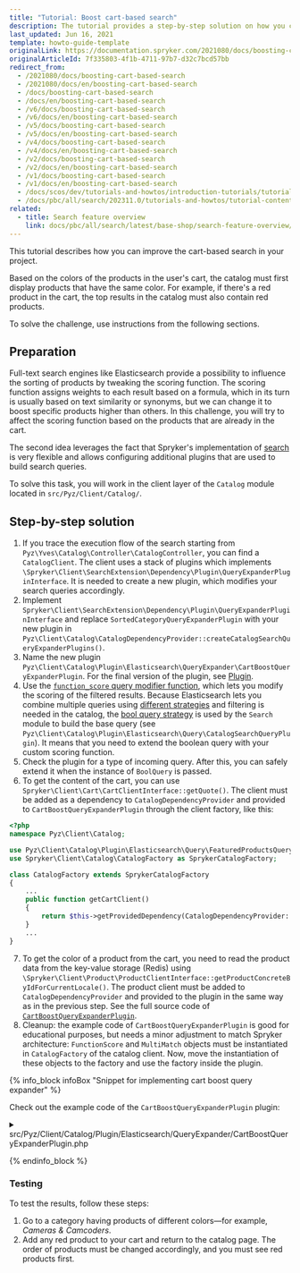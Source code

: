 ```yaml
---
title: "Tutorial: Boost cart-based search"
description: The tutorial provides a step-by-step solution on how you can arrange your products in the cart by a color attribute.
last_updated: Jun 16, 2021
template: howto-guide-template
originalLink: https://documentation.spryker.com/2021080/docs/boosting-cart-based-search
originalArticleId: 7f335803-4f1b-4711-97b7-d32c7bcd57bb
redirect_from:
  - /2021080/docs/boosting-cart-based-search
  - /2021080/docs/en/boosting-cart-based-search
  - /docs/boosting-cart-based-search
  - /docs/en/boosting-cart-based-search
  - /v6/docs/boosting-cart-based-search
  - /v6/docs/en/boosting-cart-based-search
  - /v5/docs/boosting-cart-based-search
  - /v5/docs/en/boosting-cart-based-search
  - /v4/docs/boosting-cart-based-search
  - /v4/docs/en/boosting-cart-based-search
  - /v2/docs/boosting-cart-based-search
  - /v2/docs/en/boosting-cart-based-search
  - /v1/docs/boosting-cart-based-search
  - /v1/docs/en/boosting-cart-based-search
  - /docs/scos/dev/tutorials-and-howtos/introduction-tutorials/tutorial-content-and-search-attribute-cart-based-catalog-personalization-spryker-commerce-os/tutorial-boosting-cart-based-search.html
  - /docs/pbc/all/search/202311.0/tutorials-and-howtos/tutorial-content-and-search-attribute-cart-based-catalog-personalization/tutorial-boost-cart-based-search.html
related:
  - title: Search feature overview
    link: docs/pbc/all/search/latest/base-shop/search-feature-overview/search-feature-overview.html
---
```


This tutorial describes how you can improve the cart-based search in your project.

Based on the colors of the products in the user's cart, the catalog must first display products that have the same color. For example, if there's a red product in the cart, the top results in the catalog must also contain red products.

To solve the challenge, use instructions from the following sections.

## Preparation

Full-text search engines like Elasticsearch provide a possibility to influence the sorting of products by tweaking the scoring function. The scoring function assigns weights to each result based on a formula, which in its turn is usually based on text similarity or synonyms, but we can change it to boost specific products higher than others. In this challenge, you will try to affect the scoring function based on the products that are already in the cart.

The second idea leverages the fact that Spryker's implementation of [search](/docs/pbc/all/search/{{site.version}}/base-shop/search-feature-overview/search-feature-overview.html) is very flexible and allows configuring additional plugins that are used to build search queries.

To solve this task, you will work in the client layer of the `Catalog` module located in `src/Pyz/Client/Catalog/`.

## Step-by-step solution

1. If you trace the execution flow of the search starting from `Pyz\Yves\Catalog\Controller\CatalogController`, you can find a `CatalogClient`. The client uses a stack of plugins which implements `\Spryker\Client\SearchExtension\Dependency\Plugin\QueryExpanderPluginInterface`. It is needed to create a new plugin, which modifies your search queries accordingly.
2. Implement `Spryker\Client\SearchExtension\Dependency\Plugin\QueryExpanderPluginInterface` and replace `SortedCategoryQueryExpanderPlugin` with your new plugin in `Pyz\Client\Catalog\CatalogDependencyProvider::createCatalogSearchQueryExpanderPlugins()`.
3. Name the new plugin `Pyz\Client\Catalog\Plugin\Elasticsearch\QueryExpander\CartBoostQueryExpanderPlugin`. For the final version of the plugin, see [Plugin](#plugin).
4. Use the [`function_score` query modifier function](https://www.elastic.co/guide/en/elasticsearch/reference/current/query-dsl-function-score-query.html), which lets you modify the scoring of the filtered results. Because Elasticsearch lets you combine multiple queries using [different strategies](https://www.elastic.co/guide/en/elasticsearch/reference/current/compound-queries.html) and filtering is needed in the catalog, the [bool query strategy](https://www.elastic.co/guide/en/elasticsearch/reference/current/query-dsl-bool-query.html) is used by the `Search` module to build the base query (see `Pyz\Client\Catalog\Plugin\Elasticsearch\Query\CatalogSearchQueryPlugin`). It means that you need to extend the boolean query with your custom scoring function.
5. Check the plugin for a type of incoming query. After this, you can safely extend it when the instance of `BoolQuery` is passed.
6. To get the content of the cart, you can use `Spryker\Client\Cart\CartClientInterface::getQuote()`. The client must be added as a dependency to `CatalogDependencyProvider` and provided to `CartBoostQueryExpanderPlugin` through the client factory, like this:

```php
<?php
namespace Pyz\Client\Catalog;

use Pyz\Client\Catalog\Plugin\Elasticsearch\Query\FeaturedProductsQueryPlugin;
use Spryker\Client\Catalog\CatalogFactory as SprykerCatalogFactory;

class CatalogFactory extends SprykerCatalogFactory
{
    ...
    public function getCartClient()
    {
        return $this->getProvidedDependency(CatalogDependencyProvider::CART_CLIENT);
    }
    ...
}
```

7. To get the color of a product from the cart, you need to read the product data from the key-value storage (Redis) using `\Spryker\Client\Product\ProductClientInterface::getProductConcreteByIdForCurrentLocale()`. The product client must be added to  `CatalogDependencyProvider` and provided to the plugin in the same way as in the previous step. See the full source code of [`CartBoostQueryExpanderPlugin`](#plugin).
8. Cleanup: the example code of `CartBoostQueryExpanderPlugin` is good for educational purposes, but needs a minor adjustment to match Spryker architecture: `FunctionScore` and `MultiMatch` objects must be instantiated in `CatalogFactory` of the catalog client. Now, move the instantiation of these objects to the factory and use the factory inside the plugin.

<a name="plugin"></a>

{% info_block infoBox "Snippet for implementing cart boost query expander" %}

Check out the example code of the `CartBoostQueryExpanderPlugin` plugin:

<details>
<summary>src/Pyz/Client/Catalog/Plugin/Elasticsearch/QueryExpander/CartBoostQueryExpanderPlugin.php</summary>

```php
<?php

namespace Pyz\Client\Catalog\Plugin\Elasticsearch\QueryExpander;

use Elastica\Query;
use Elastica\Query\BoolQuery;
use Elastica\Query\FunctionScore;
use Elastica\Query\MultiMatch;
use Generated\Shared\Search\PageIndexMap;
use Generated\Shared\Transfer\ItemTransfer;
use Generated\Shared\Transfer\QuoteTransfer;
use InvalidArgumentException;
use Spryker\Client\Kernel\AbstractPlugin;
use Spryker\Client\SearchExtension\Dependency\Plugin\QueryExpanderPluginInterface;
use Spryker\Client\SearchExtension\Dependency\Plugin\QueryInterface;

/**
 * @method \Pyz\Client\Catalog\CatalogFactory getFactory()
 */
class CartBoostQueryExpanderPlugin extends AbstractPlugin implements QueryExpanderPluginInterface
{

    /**
     * @param \Spryker\Client\SearchExtension\Dependency\Plugin\QueryInterface $searchQuery
     * @param array $requestParameters
     *
     * @return \Spryker\Client\SearchExtension\Dependency\Plugin\QueryInterface
     */
    public function expandQuery(QueryInterface $searchQuery, array $requestParameters = [])
    {
        $quoteTransfer = $this->getFactory()
            ->getCartClient()
            ->getQuote();

        // Don't need to change query when cart is empty.
        if (!$quoteTransfer->getItems()->count()) {
            return $searchQuery;
        }

        // Make sure that the query we are extending is compatible with our expectations.
        $boolQuery = $this->getBoolQuery($searchQuery->getSearchQuery());

        // Boost query based on cart.
        $this->boostByCartItemColors($boolQuery, $quoteTransfer);

        return $searchQuery;
    }

    /**
     * @param \Elastica\Query $query
     *
     * @throws \InvalidArgumentException
     *
     * @return \Elastica\Query\BoolQuery
     */
    protected function getBoolQuery(Query $query)
    {
        $boolQuery = $query->getQuery();
        if (!$boolQuery instanceof BoolQuery) {
            throw new InvalidArgumentException(sprintf(
                'Cart boost query expander available only with %s, got: %s',
                BoolQuery::class,
                get_class($boolQuery)
            ));
        }

        return $boolQuery;
    }

    /**
     * @param \Elastica\Query\BoolQuery $boolQuery
     * @param \Generated\Shared\Transfer\QuoteTransfer $quoteTransfer
     *
     * @return void
     */
    protected function boostByCartItemColors(BoolQuery $boolQuery, QuoteTransfer $quoteTransfer)
    {
        $functionScoreQuery = new FunctionScore();
        // Define how the computed scores are combined for the used functions.
        $functionScoreQuery->setScoreMode(FunctionScore::SCORE_MODE_MULTIPLY);
        // Define how the newly computed score is combined with the score of the query.
        $functionScoreQuery->setBoostMode(FunctionScore::BOOST_MODE_MULTIPLY);

        foreach ($quoteTransfer->getItems() as $itemTransfer) {
            $color = $this->getProductColor($itemTransfer);

            if ($color) {
                // Create filter for all products that contains the same color.
                $filter = $this->createFulltextSearchQuery($color);

                // Boost the results with a custom number.
                $functionScoreQuery->addFunction('weight', 20, $filter);
            }
        }

        // Extend the original search query with function_score that will change the score of the results.
        $boolQuery->addMust($functionScoreQuery);
    }

    /**
     * @param \Generated\Shared\Transfer\ItemTransfer $itemTransfer
     *
     * @return string|null
     */
    protected function getProductColor(ItemTransfer $itemTransfer)
    {
        // We get the concrete product from the key-value storage (Redis).
        $productData = $this->getFactory()
            ->getProductClient()
            ->getProductConcreteByIdForCurrentLocale($itemTransfer->getId());

        return isset($productData['attributes']['color']) ? $productData['attributes']['color'] : null;
    }

    /**
     * @param string $searchString
     *
     * @return \Elastica\Query\MultiMatch
     */
    protected function createFulltextSearchQuery($searchString)
    {
        // We search for color in the "full-text" and "full-text-boosted" fields.
        $matchQuery = (new MultiMatch())
            ->setFields([
                PageIndexMap::FULL_TEXT,
                PageIndexMap::FULL_TEXT_BOOSTED . '^3', // Boost results with custom number.
            ])
            ->setQuery($searchString)
            ->setType(MultiMatch::TYPE_CROSS_FIELDS);

        return $matchQuery;
    }

}
```

</details>

{% endinfo_block %}

### Testing

To test the results, follow these steps:
1. Go to a category having products of different colors—for example, *Cameras & Camcoders*.
2. Add any red product to your cart and return to the catalog page.
The order of products must be changed accordingly, and you must see red products first.
